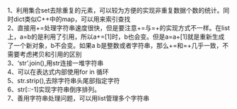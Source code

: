 1、利用集合set去除重复的元素，可以较为方便的实现非重复数据个数的统计。同时dict类似C++中的map，可以用来索引查找     
2、直接用+=处理字符串速度很快，但是要注意+=与=+的实现方式不一样。在list上，a=b的是利用了引用，所以a+=[1]时，b也会变。但是a=a+[1]就是重新生成了一个新对象，b不会变。如果a b是整数或者字符串，那么+=和=+几乎一致，不需要考虑拷贝和引用的区别   
3、‘str’.join(),用str连接一堆字符串   
4、可以在表达式内部使用for in 循环   
5、str.strip(),去除字符串头尾部指定字符    
6、str[::-1]实现字符串倒序排列。   
7、善用字符串处理问题，可以用list管理多个字符串    


